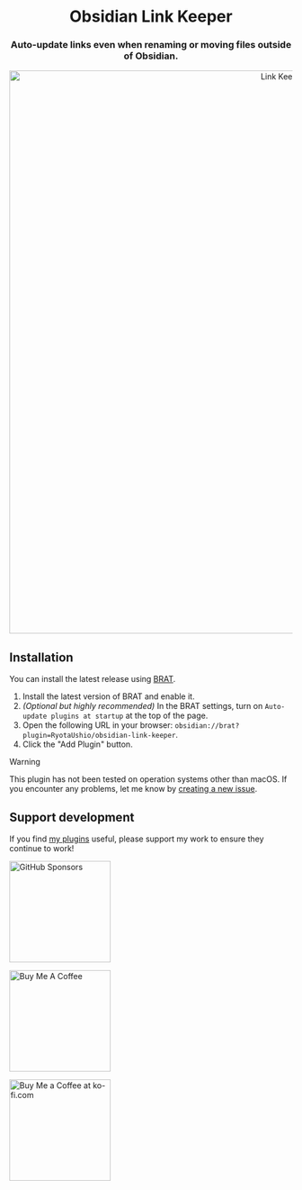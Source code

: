 <h1 align="center">Obsidian Link Keeper</h1>
<h3 align="center">Auto-update links even when renaming or moving files outside of Obsidian.</h3>
<p align="center">
<img style="align:center;" src="https://github.com/RyotaUshio/obsidian-link-keeper/assets/72342591/6b0ed1df-191f-483c-a62b-67c1d47681c3" alt="Link Keeper Demo" width="1000" />
</p>

## Installation

You can install the latest release using [BRAT](https://github.com/TfTHacker/obsidian42-brat).

1. Install the latest version of BRAT and enable it.
2. _(Optional but highly recommended)_ In the BRAT settings, turn on `Auto-update plugins at startup` at the top of the page.
3. Open the following URL in your browser: `obsidian://brat?plugin=RyotaUshio/obsidian-link-keeper`.
4. Click the "Add Plugin" button.

> [!warning]
> This plugin has not been tested on operation systems other than macOS. If you encounter any problems, let me know by [creating a new issue](https://github.com/RyotaUshio/obsidian-link-keeper/issues/new).

## Support development

If you find [my plugins](https://ryotaushio.github.io/the-hobbyist-dev/) useful, please support my work to ensure they continue to work!

<a href="https://github.com/sponsors/RyotaUshio" target="_blank"><img src="https://img.shields.io/static/v1?label=Sponsor&message=%E2%9D%A4&logo=GitHub&color=%23fe8e86" alt="GitHub Sponsors" style="width: 180px; height:auto;"></a>

<a href="https://www.buymeacoffee.com/ryotaushio" target="_blank"><img src="https://cdn.buymeacoffee.com/buttons/v2/default-yellow.png" alt="Buy Me A Coffee" style="width: 180px; height:auto;"></a>

<a href='https://ko-fi.com/E1E6U7CJZ' target='_blank'><img height='36' style='border:0px; width: 180px; height:auto;' src='https://storage.ko-fi.com/cdn/kofi2.png?v=3' border='0' alt='Buy Me a Coffee at ko-fi.com' /></a>
